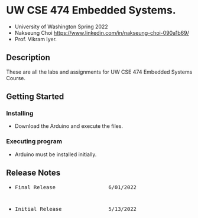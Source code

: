 # UW CSE 474 Embedded Systems.

* University of Washington Spring 2022 
* Nakseung Choi https://www.linkedin.com/in/nakseung-choi-090a1b69/
* Prof. Vikram Iyer.

## Description

These are all the labs and assignments for UW CSE 474 Embedded Systems Course.

## Getting Started

### Installing

* Download the Arduino and execute the files.

### Executing program

* Arduino must be installed initially.

## Release Notes

* <pre>Final Release                 6/01/2022<pre/>
* <pre>Initial Release               5/13/2022<pre/>


